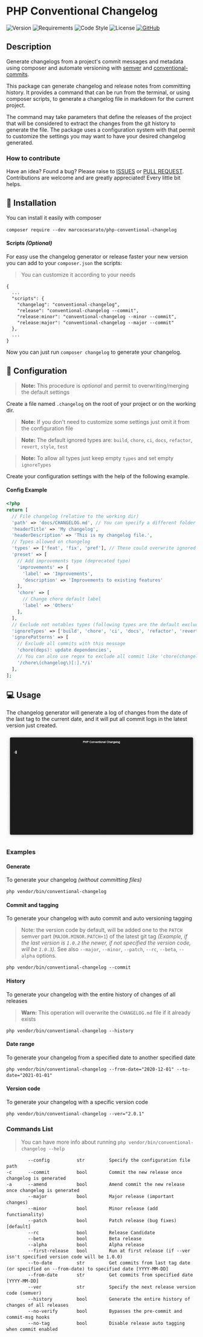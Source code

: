 # PHP Conventional Changelog

![Version](https://img.shields.io/badge/version-1.4.4-brightgreen?style=for-the-badge)
![Requirements](https://img.shields.io/badge/php-%3E%3D%207.1.3-4F5D95?style=for-the-badge)
![Code Style](https://img.shields.io/badge/code%20style-PSR-blue?style=for-the-badge)
![License](https://img.shields.io/github/license/marcocesarato/php-conventional-changelog?style=for-the-badge)
[![GitHub](https://img.shields.io/badge/GitHub-Repo-6f42c1?style=for-the-badge)](https://github.com/marcocesarato/php-conventional-changelog)

## Description

Generate changelogs from a project's commit messages and metadata using composer and automate versioning with [semver](https://semver.org) and [conventional-commits](https://conventionalcommits.org).

This package can generate changelog and release notes from committing history.
It provides a command that can be run from the terminal, or using composer scripts, to generate a changelog file in markdown for the current project.

The command may take parameters that define the releases of the project that will be considered to extract the changes from the git history to generate the file.
The package uses a configuration system with that permit to customize the settings you may want to have your desired changelog generated.

### How to contribute

Have an idea? Found a bug? Please raise to [ISSUES](https://github.com/marcocesarato/php-conventional-changelog/issues) or [PULL REQUEST](https://github.com/marcocesarato/php-conventional-changelog/pulls).
Contributions are welcome and are greatly appreciated! Every little bit helps.

## 📖 Installation

You can install it easily with composer

`composer require --dev marcocesarato/php-conventional-changelog`

#### Scripts *(Optional)*

For easy use the changelog generator or release faster your new version you can add to your `composer.json` the scripts:

> You can customize it according to your needs

```
{
  ...
  "scripts": {
    "changelog": "conventional-changelog",
    "release": "conventional-changelog --commit",
    "release:minor": "conventional-changelog --minor --commit",
    "release:major": "conventional-changelog --major --commit"
  },
  ...
}
```

Now you can just run `composer changelog` to generate your changelog.

## 📘 Configuration

> **Note:** This procedure is *optional* and permit to overwriting/merging the default settings

Create a file named `.changelog` on the root of your project or on the working dir.

> **Note:** If you don't need to customize some settings just omit it from the configuration file

> **Note:** The default ignored types are: `build`, `chore`, `ci`, `docs`, `refactor`, `revert`, `style`, `test`

> **Note:** To allow all types just keep empty `types` and set empty `ignoreTypes`

Create your configuration settings with the help of the following example.

#### Config Example
```php
<?php
return [
  // File changelog (relative to the working dir)
  'path' => 'docs/CHANGELOG.md', // You can specify a different folder
  'headerTitle' => 'My changelog',
  'headerDescription' => 'This is my changelog file.',
  // Types allowed on changelog
  'types' => ['feat', 'fix', 'pref'], // These could overwrite ignored types
  'preset' => [
    // Add improvements type (deprecated type)
    'improvements' => [
      'label' => 'Improvements',
      'description' => 'Improvements to existing features'
    ],
    'chore' => [
      // Change chore default label
      'label' => 'Others'
    ],
  ],
  // Exclude not notables types (following types are the default excluded types)
  'ignoreTypes' => ['build', 'chore', 'ci', 'docs', 'refactor', 'revert', 'style', 'test'],
  'ignorePatterns' => [
    // Exclude all commits with this message
    'chore(deps): update dependencies',
    // You can also use regex to exclude all commit like 'chore(changelog): updated'
    '/chore\(changelog\)[:].*/i'
  ],
];
```

## 💻 Usage

The changelog generator will generate a log of changes from the date of the last tag to the current date,
and it will put all commit logs in the latest version just created.

![](./usage.gif)

### Examples

#### Generate

To generate your changelog *(without committing files)*

```shell
php vendor/bin/conventional-changelog
```

#### Commit and tagging

To generate your changelog with auto commit and auto versioning tagging

> Note: the version code by default, will be added one to the `PATCH` semver part (`MAJOR.MINOR.PATCH+1`) of the latest git tag *(Example, if the last version is `1.0.2` the newer, if not specified the version code, will be `1.0.3`)*.
> See also `--major`, `--minor`, `--patch`, `--rc`, `--beta`, `--alpha` options.

```shell
php vendor/bin/conventional-changelog --commit
```

#### History

To generate your changelog with the entire history of changes of all releases

> **Warn:** This operation will overwrite the `CHANGELOG.md` file if it already exists

```shell
php vendor/bin/conventional-changelog --history
```

#### Date range

To generate your changelog from a specified date to another specified date

```shell
php vendor/bin/conventional-changelog --from-date="2020-12-01" --to-date="2021-01-01"
```

#### Version code

To generate your changelog with a specific version code

```shell
php vendor/bin/conventional-changelog --ver="2.0.1"
```

### Commands List

> You can have more info about running  `php vendor/bin/conventional-changelog --help`

```
        --config          str         Specify the configuration file path
-c      --commit          bool        Commit the new release once changelog is generated
-a      --amend           bool        Amend commit the new release once changelog is generated
        --major           bool        Major release (important changes)
        --minor           bool        Minor release (add functionality)
        --patch           bool        Patch release (bug fixes) [default]
        --rc              bool        Release Candidate
        --beta            bool        Beta release
        --alpha           bool        Alpha release
        --first-release   bool        Run at first release (if --ver isn't specified version code will be 1.0.0)
        --to-date         str         Get commits from last tag date (or specified on --from-date) to specified date [YYYY-MM-DD]
        --from-date       str         Get commits from specified date [YYYY-MM-DD]
        --ver             str         Specify the next release version code (semver)
        --history         bool        Generate the entire history of changes of all releases
        --no-verify       bool        Bypasses the pre-commit and commit-msg hooks
        --no-tag          bool        Disable release auto tagging when commit enabled
```

[semver]: http://semver.org

[conventionalcommits]: https://conventionalcommits.org